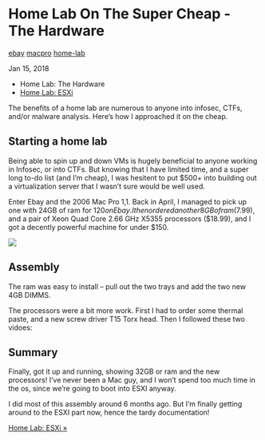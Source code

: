 # Home Lab On The Super Cheap - The Hardware

[ebay](/tags#ebay ) [macpro](/tags#macpro ) [home-lab](/tags#home-lab )  
  
Jan 15, 2018

  * Home Lab: The Hardware
  * [Home Lab: ESXi](/2018/01/15/home-lab-on-the-super-cheap-esxi.html)

The benefits of a home lab are numerous to anyone into infosec, CTFs, and/or
malware analysis. Here’s how I approached it on the cheap.

## Starting a home lab

Being able to spin up and down VMs is hugely beneficial to anyone working in
Infosec, or into CTFs. But knowing that I have limited time, and a super long
to-do list (and I’m cheap), I was hesitent to put $500+ into building out a
virtualization server that I wasn’t sure would be well used.

Enter Ebay and the 2006 Mac Pro 1,1. Back in April, I managed to pick up one
with 24GB of ram for $120 on Ebay. I then ordered another 8GB of ram ($7.99),
and a pair of Xeon Quad Core 2.66 GHz X5355 processors ($18.99), and I got a
decently powerful machine for under $150.

![](https://0xdfimages.gitlab.io/img/ebay_emails.png)

## Assembly

The ram was easy to install – pull out the two trays and add the two new 4GB
DIMMS.

The processors were a bit more work. First I had to order some thermal paste,
and a new screw driver T15 Torx head. Then I followed these two vidoes:

## Summary

Finally, got it up and running, showing 32GB or ram and the new processors!
I’ve never been a Mac guy, and I won’t spend too much time in the os, since
we’re going to boot into ESXI anyway.

I did most of this assembly around 6 months ago. But I’m finally getting
around to the ESXI part now, hence the tardy documentation!

[Home Lab: ESXi »](/2018/01/15/home-lab-on-the-super-cheap-esxi.html)

[](/2018/01/15/home-lab-on-the-super-cheap-the-hardware.html)


